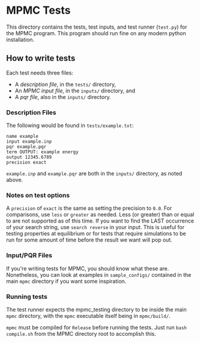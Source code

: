 # MPMC Tests
This directory contains the tests, test inputs, and test runner (`test.py`) for the MPMC program. This program should run fine on any modern python installation.

## How to write tests
Each test needs three files:

 - A *description file*, in the `tests/` directory, 
 - An *MPMC input file*, in the `inputs/` directory, and
 - A *pqr file*, also in the `inputs/` directory.
 
### Description Files 
 The following would be found in `tests/example.txt`:
 
    name example
    input example.inp
    pqr example.pqr
    term OUTPUT: example energy
    output 12345.6789
    precision exact

`example.inp` and `example.pqr` are both in the `inputs/` directory, as noted above.

### Notes on test options
A `precision` of `exact` is the same as setting the precision to `0.0`.
For comparisons, use `less` or `greater` as needed. Less (or greater) than or equal to are not supported
as of this time.
If you want to find the LAST occurrence of your search string, use `search reverse` in your input. This 
is useful for testing properties at equilibrium or for tests that require simulations to be run for some
amount of time before the result we want will pop out.

### Input/PQR Files
If you're writing tests for MPMC, you should know what these are. Nonetheless, you can look at examples in `sample_configs/`  contained in the main `mpmc` directory if you want some inspiration.

### Running tests
The test runner expects the mpmc_testing directory to be inside the main `mpmc` directory, with
the `mpmc` executable itself being in `mpmc/build/`.

`mpmc` must be compiled for `Release` before running the tests. Just run `bash compile.sh` from
the MPMC directory root to accomplish this.
